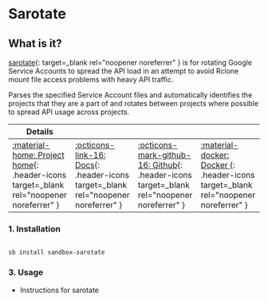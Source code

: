 # Sarotate

## What is it?

[sarotate](https://sarotate.url){: target=_blank rel="noopener noreferrer" } is for rotating Google Service Accounts to spread the API load in an attempt to avoid Rclone mount file access problems with heavy API traffic.

Parses the specified Service Account files and automatically identifies the projects that they are a part of and rotates between projects where possible to spread API usage across projects.

| Details     |             |             |             |
|-------------|-------------|-------------|-------------|
| [:material-home: Project home](https://sarotate.url){: .header-icons target=_blank rel="noopener noreferrer" } | [:octicons-link-16: Docs](https://sarotate.docs.url){: .header-icons target=_blank rel="noopener noreferrer" } | [:octicons-mark-github-16: Github](https://github.com/sarotate/sarotate){: .header-icons target=_blank rel="noopener noreferrer" } | [:material-docker: Docker ](https://hub.docker.com/r/sarotate/sarotate){: .header-icons target=_blank rel="noopener noreferrer" }|

### 1. Installation

``` shell

sb install sandbox-sarotate

```

### 3. Usage

- Instructions for sarotate
